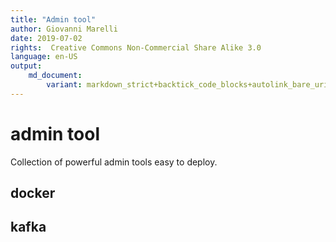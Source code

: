 ```yaml
---
title: "Admin tool"
author: Giovanni Marelli
date: 2019-07-02
rights:  Creative Commons Non-Commercial Share Alike 3.0
language: en-US
output: 
	md_document:
		variant: markdown_strict+backtick_code_blocks+autolink_bare_uris+markdown_github
---
```


# admin tool

Collection of powerful admin tools easy to deploy.

## docker

## kafka

